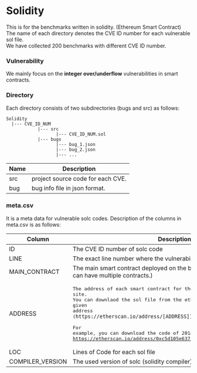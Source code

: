 Solidity
========

This is for the benchmarks written in solidity. (Ethereum Smart Contract)  
The name of each directory denotes the CVE ID number for each vulnerable sol file.  
We have collected 200 benchmarks with different CVE ID number.

### Vulnerability

We mainly focus on the **integer over/underflow** vulnerabilities in smart contracts.

### Directory

Each directory consists of two subdirectories (bugs and src) as follows:

```
Solidity
  |--- CVE_ID_NUM
            |--- src 
                   |--- CVE_ID_NUM.sol
            |--- bugs
                   |--- bug_1.json
                   |--- bug_2.json
                   |--- ...
```

Name | Description
---- | -----------
src | project source code for each CVE.
bug | bug info file in json format.

### meta.csv

It is a meta data for vulnerable solc codes. Description of the columns in meta.csv is as follows:

Column | Description
------ | -----------
ID     | The CVE ID number of solc code
LINE   | The exact line number where the vulnerability exists
MAIN_CONTRACT | The main smart contract deployed on the block chain (The sol file itself can have multiple contracts.) 
ADDRESS | <pre>The address of each smart contract for the etherscan site.<br>You can downlaod the sol file from the etherscan site with the given address<br>(`https://etherscan.io/address/[ADDRESS]`)<br><br>For example, you can download the code of 2018-10299 from<br>https://etherscan.io/address/0xc5d105e63711398af9bbff092d4b6769c82f793d
LOC    | Lines of Code for each sol file
COMPILER_VERSION | The used version of solc (solidity compiler) when deployed
